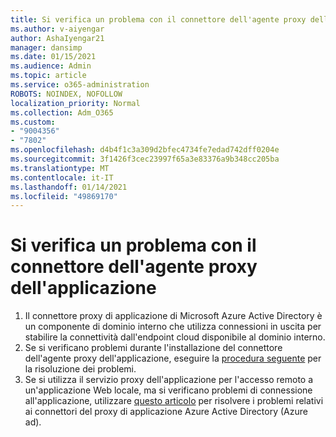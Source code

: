 ```yaml
---
title: Si verifica un problema con il connettore dell'agente proxy dell'applicazione
ms.author: v-aiyengar
author: AshaIyengar21
manager: dansimp
ms.date: 01/15/2021
ms.audience: Admin
ms.topic: article
ms.service: o365-administration
ROBOTS: NOINDEX, NOFOLLOW
localization_priority: Normal
ms.collection: Adm_O365
ms.custom:
- "9004356"
- "7802"
ms.openlocfilehash: d4b4f1c3a309d2bfec4734fe7edad742dff0204e
ms.sourcegitcommit: 3f1426f3cec23997f65a3e83376a9b348cc205ba
ms.translationtype: MT
ms.contentlocale: it-IT
ms.lasthandoff: 01/14/2021
ms.locfileid: "49869170"
---
```

# <a name="im-having-a-problem-with-the-application-proxy-agent-connector"></a>Si verifica un problema con il connettore dell'agente proxy dell'applicazione

1. Il connettore proxy di applicazione di Microsoft Azure Active Directory è un componente di dominio interno che utilizza connessioni in uscita per stabilire la connettività dall'endpoint cloud disponibile al dominio interno.
1. Se si verificano problemi durante l'installazione del connettore dell'agente proxy dell'applicazione, eseguire la [procedura seguente](https://docs.microsoft.com/azure/active-directory/application-proxy-connector-installation-problem/?WT.mc_id=UI_AAD_Enterprise_Apps_Support_L2_Overview) per la risoluzione dei problemi.
1. Se si utilizza il servizio proxy dell'applicazione per l'accesso remoto a un'applicazione Web locale, ma si verificano problemi di connessione all'applicazione, utilizzare [questo articolo](https://docs.microsoft.com/azure/active-directory/manage-apps/application-proxy-debug-connectors) per risolvere i problemi relativi ai connettori del proxy di applicazione Azure Active Directory (Azure ad).